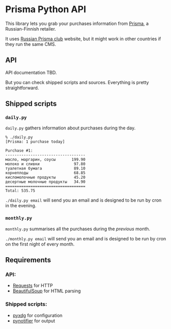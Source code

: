 Prisma Python API
==================

This library lets you grab your purchases information from [Prisma][prisma], a Russian-Finnish retailer.

It uses [Russian Prisma club][club] website, but it might work in other countries if they run
the same CMS.


API
----

API documentation TBD.

But you can check shipped scripts and sources. Everything is pretty straightforward.


Shipped scripts
----------------

### `daily.py`

`daily.py` gathers information about purchases during the day.

~~~~~~~~ShellSession
% ./daily.py  
[Prisma: 1 purchase today]

Purchase #1:
-----------------------------------
масло, маргарин, соусы       199.90
молоко и сливки               97.80
туалетная бумага              89.10
корнеплоды                    68.85
кисломолочные продукты        45.20
десертные молочные продукты   34.90
===================================
Total: 535.75
~~~~~~~~~

`./daily.py email` will send you an email and is designed to be run by cron in the evening.

### `monthly.py`

`monthly.py` summarises all the purchases during the _previous_ month.

`./monthly.py email` will send you an email and is designed to be run by cron on the first night of every month.


Requirements
-------------

### API:

* [Requests](http://python-requests.org/) for HTTP
* [BeautifulSoup](http://www.crummy.com/software/BeautifulSoup/) for HTML parsing

### Shipped scripts:

* [pyxdg](https://freedesktop.org/www/Software/pyxdg/) for configuration
* [pynotifier](https://github.com/kirelagin/pynotifier) for output


 [prisma]:  http://prismamarket.ru/
 [club]:    http://www.sok-ru.tx.fi/
